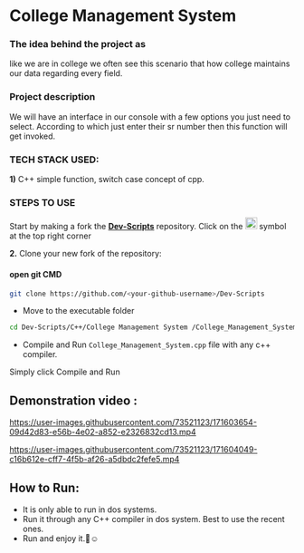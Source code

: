 # College Management System

### The idea behind the project as 
like we are in college we often see this scenario that how college maintains our data regarding every field.

### Project description
We will have an interface in our console with a few options you just need to select. According to which just enter their sr number then this function will get invoked.



### TECH STACK USED:
 **1)** C++
    simple function, switch case concept of cpp.
    
### STEPS TO USE
Start by making a fork the [**Dev-Scripts**](https://github.com/abhijeet007rocks8/Dev-Scripts) repository. Click on the <a href="https://github.com/abhijeet007rocks8/Dev-Scripts/fork"><img src="https://i.imgur.com/G4z1kEe.png" height="21" width="21"></a> symbol at the top right corner

**2.** Clone your new fork of the repository:
#### open git CMD
```bash
git clone https://github.com/<your-github-username>/Dev-Scripts
```

 - Move to the executable folder
 ```bash
 cd Dev-Scripts/C++/College Management System /College_Management_System.cpp
 ```
 - Compile and Run ```College_Management_System.cpp``` file with any c++ compiler.
 
 Simply click Compile and Run
 
 ## Demonstration video :
 
 https://user-images.githubusercontent.com/73521123/171603654-09d42d83-e56b-4e02-a852-e2326832cd13.mp4
 
 https://user-images.githubusercontent.com/73521123/171604049-c16b612e-cff7-4f5b-af26-a5dbdc2fefe5.mp4
 
## How to Run:

- It is only able to run in dos systems.
- Run it through any C++ compiler in dos system. Best to use the recent ones.
- Run and enjoy it.🥲☺️
